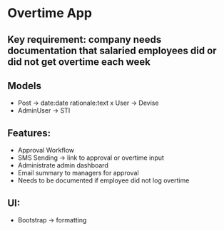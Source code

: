 # Overtime App

## Key requirement: company needs documentation that salaried employees did or did not get overtime each week

## Models
- Post -> date:date rationale:text 
x User -> Devise
- AdminUser -> STI

## Features:
- Approval Workflow
- SMS Sending -> link to approval or overtime input
- Administrate admin dashboard
- Email summary to managers for approval
- Needs to be documented if employee did not log overtime

## UI:
- Bootstrap -> formatting
